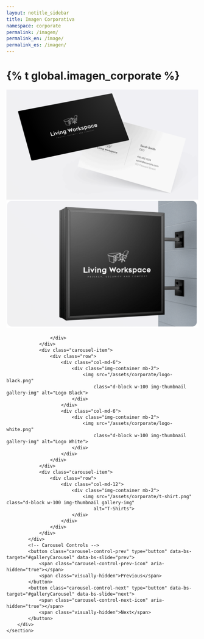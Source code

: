 ```yaml
---
layout: notitle_sidebar
title: Imagen Corporativa
namespace: corporate
permalink: /imagem/
permalink_en: /image/
permalink_es: /imagen/
---
```

<h1 class="text-center">{% t global.imagen_corporate %}</h1>
<div class="containerr text-center my-5">
    <!-- Gallery Section -->
    <section id="gallery" class="py-5 bg-light">
        <!-- Carousel Wrapper -->
        <div id="galleryCarousel" class="carousel slide" data-bs-ride="carousel">
            <div class="carousel-inner">
                <!-- Carousel Items (3 images per slide) -->
                <div class="carousel-item active">
                    <div class="row">
                        <div class="col-md-6">
                            <div class="img-container mb-2">
                                <img src="/assets/corporate/business_card.png"
                                    class="d-block w-100 img-thumbnail gallery-img" alt="Business Cards">
                            </div>
                        </div>
                        <div class="col-md-6">
                            <div class="img-container mb-2">
                                <img src="/assets/corporate/Wall_Mounted_Signage.png"
                                    class="d-block w-100 img-thumbnail gallery-img" alt="Wall Mounted Signage">
                            </div>
                        </div>
                        
                    </div>
                </div>
                <div class="carousel-item">
                    <div class="row">
                        <div class="col-md-6">
                            <div class="img-container mb-2">
                                <img src="/assets/corporate/logo-black.png"
                                    class="d-block w-100 img-thumbnail gallery-img" alt="Logo Black">
                            </div>
                        </div>
                        <div class="col-md-6">
                            <div class="img-container mb-2">
                                <img src="/assets/corporate/logo-white.png"
                                    class="d-block w-100 img-thumbnail gallery-img" alt="Logo White">
                            </div>
                        </div>
                    </div>
                </div>
                <div class="carousel-item">
                    <div class="row">
                        <div class="col-md-12">
                            <div class="img-container mb-2">
                                <img src="/assets/corporate/t-shirt.png" class="d-block w-100 img-thumbnail gallery-img"
                                    alt="T-Shirts">
                            </div>
                        </div>
                    </div>
                </div>
            </div>
            <!-- Carousel Controls -->
            <button class="carousel-control-prev" type="button" data-bs-target="#galleryCarousel" data-bs-slide="prev">
                <span class="carousel-control-prev-icon" aria-hidden="true"></span>
                <span class="visually-hidden">Previous</span>
            </button>
            <button class="carousel-control-next" type="button" data-bs-target="#galleryCarousel" data-bs-slide="next">
                <span class="carousel-control-next-icon" aria-hidden="true"></span>
                <span class="visually-hidden">Next</span>
            </button>
        </div>
    </section>
</div>